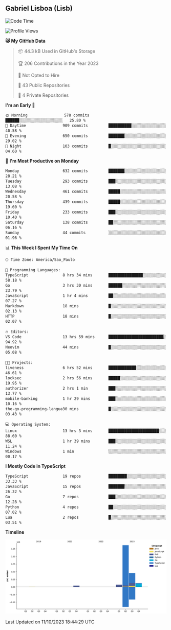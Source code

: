 ## Gabriel Lisboa (Lisb)

<!--START_SECTION:waka-->
![Code Time](http://img.shields.io/badge/Code%20Time-233%20hrs%207%20mins-blue)

![Profile Views](http://img.shields.io/badge/Profile%20Views-0-blue)

**🐱 My GitHub Data** 

> 📦 44.3 kB Used in GitHub's Storage 
 > 
> 🏆 206 Contributions in the Year 2023
 > 
> 🚫 Not Opted to Hire
 > 
> 📜 43 Public Repositories 
 > 
> 🔑 4 Private Repositories 
 > 
**I'm an Early 🐤** 

```text
🌞 Morning                578 commits         ██████░░░░░░░░░░░░░░░░░░░   25.80 % 
🌆 Daytime                909 commits         ██████████░░░░░░░░░░░░░░░   40.58 % 
🌃 Evening                650 commits         ███████░░░░░░░░░░░░░░░░░░   29.02 % 
🌙 Night                  103 commits         █░░░░░░░░░░░░░░░░░░░░░░░░   04.60 % 
```
📅 **I'm Most Productive on Monday** 

```text
Monday                   632 commits         ███████░░░░░░░░░░░░░░░░░░   28.21 % 
Tuesday                  293 commits         ███░░░░░░░░░░░░░░░░░░░░░░   13.08 % 
Wednesday                461 commits         █████░░░░░░░░░░░░░░░░░░░░   20.58 % 
Thursday                 439 commits         █████░░░░░░░░░░░░░░░░░░░░   19.60 % 
Friday                   233 commits         ███░░░░░░░░░░░░░░░░░░░░░░   10.40 % 
Saturday                 138 commits         ██░░░░░░░░░░░░░░░░░░░░░░░   06.16 % 
Sunday                   44 commits          ░░░░░░░░░░░░░░░░░░░░░░░░░   01.96 % 
```


📊 **This Week I Spent My Time On** 

```text
🕑︎ Time Zone: America/Sao_Paulo

💬 Programming Languages: 
TypeScript               8 hrs 34 mins       ███████████████░░░░░░░░░░   58.18 % 
Go                       3 hrs 30 mins       ██████░░░░░░░░░░░░░░░░░░░   23.79 % 
JavaScript               1 hr 4 mins         ██░░░░░░░░░░░░░░░░░░░░░░░   07.27 % 
Markdown                 18 mins             █░░░░░░░░░░░░░░░░░░░░░░░░   02.13 % 
HTTP                     18 mins             █░░░░░░░░░░░░░░░░░░░░░░░░   02.07 % 

🔥 Editors: 
VS Code                  13 hrs 59 mins      ████████████████████████░   94.92 % 
Neovim                   44 mins             █░░░░░░░░░░░░░░░░░░░░░░░░   05.08 % 

🐱‍💻 Projects: 
liveness                 6 hrs 52 mins       ████████████░░░░░░░░░░░░░   46.61 % 
locksec                  2 hrs 56 mins       █████░░░░░░░░░░░░░░░░░░░░   19.95 % 
authorizer               2 hrs 1 min         ███░░░░░░░░░░░░░░░░░░░░░░   13.77 % 
mobile-banking           1 hr 29 mins        ███░░░░░░░░░░░░░░░░░░░░░░   10.16 % 
the-go-programming-langua30 mins             █░░░░░░░░░░░░░░░░░░░░░░░░   03.43 % 

💻 Operating System: 
Linux                    13 hrs 3 mins       ██████████████████████░░░   88.60 % 
WSL                      1 hr 39 mins        ███░░░░░░░░░░░░░░░░░░░░░░   11.24 % 
Windows                  1 min               ░░░░░░░░░░░░░░░░░░░░░░░░░   00.17 % 
```

**I Mostly Code in TypeScript** 

```text
TypeScript               19 repos            ████████░░░░░░░░░░░░░░░░░   33.33 % 
JavaScript               15 repos            ███████░░░░░░░░░░░░░░░░░░   26.32 % 
Go                       7 repos             ███░░░░░░░░░░░░░░░░░░░░░░   12.28 % 
Python                   4 repos             ██░░░░░░░░░░░░░░░░░░░░░░░   07.02 % 
Lua                      2 repos             █░░░░░░░░░░░░░░░░░░░░░░░░   03.51 % 
```



**Timeline**

![Lines of Code chart](https://raw.githubusercontent.com/tenlisboa/tenlisboa/main/assets/bar_graph.png)


 Last Updated on 11/10/2023 18:44:29 UTC
<!--END_SECTION:waka-->
